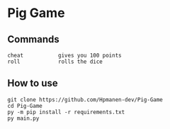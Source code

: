 # Pig Game

## Commands
```
cheat           gives you 100 points
roll            rolls the dice
```

## How to use
```
git clone https://github.com/Hpmanen-dev/Pig-Game
cd Pig-Game
py -m pip install -r requirements.txt
py main.py
```